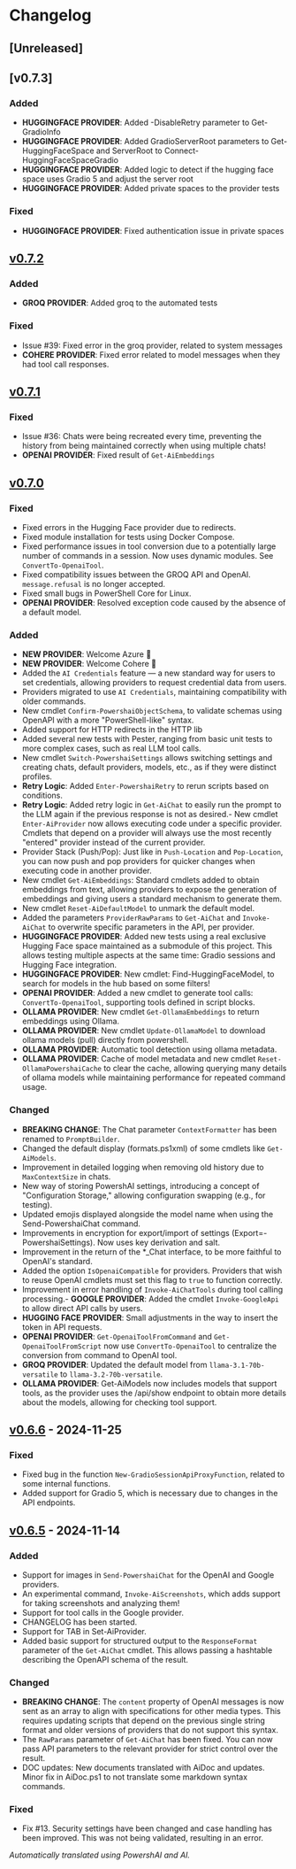 ﻿# Changelog

## [Unreleased] <!--AiDoc:Translator:IgnoreLine-->

## [v0.7.3]

### Added <!--AiDoc:Translator:IgnoreLine-->
- **HUGGINGFACE PROVIDER**: Added -DisableRetry parameter to Get-GradioInfo
- **HUGGINGFACE PROVIDER**: Added GradioServerRoot parameters to Get-HuggingFaceSpace and ServerRoot to Connect-HuggingFaceSpaceGradio
- **HUGGINGFACE PROVIDER**: Added logic to detect if the hugging face space uses Gradio 5 and adjust the server root
- **HUGGINGFACE PROVIDER**: Added private spaces to the provider tests

### Fixed <!--AiDoc:Translator:IgnoreLine-->
- **HUGGINGFACE PROVIDER**: Fixed authentication issue in private spaces


## [v0.7.2]

### Added <!--AiDoc:Translator:IgnoreLine-->
- **GROQ PROVIDER**: Added groq to the automated tests

### Fixed <!--AiDoc:Translator:IgnoreLine-->
- Issue #39: Fixed error in the groq provider, related to system messages 
- **COHERE PROVIDER**: Fixed error related to model messages when they had tool call responses.


## [v0.7.1]

### Fixed <!--AiDoc:Translator:IgnoreLine-->
- Issue #36: Chats were being recreated every time, preventing the history from being maintained correctly when using multiple chats! 
- **OPENAI PROVIDER**: Fixed result of `Get-AiEmbeddings`

## [v0.7.0]

### Fixed <!--AiDoc:Translator:IgnoreLine-->
- Fixed errors in the Hugging Face provider due to redirects.
- Fixed module installation for tests using Docker Compose.
- Fixed performance issues in tool conversion due to a potentially large number of commands in a session. Now uses dynamic modules. See `ConvertTo-OpenaiTool`.
- Fixed compatibility issues between the GROQ API and OpenAI. `message.refusal` is no longer accepted.
- Fixed small bugs in PowerShell Core for Linux.
- **OPENAI PROVIDER**: Resolved exception code caused by the absence of a default model.

### Added <!--AiDoc:Translator:IgnoreLine-->
- **NEW PROVIDER**: Welcome Azure 🎉
- **NEW PROVIDER**: Welcome Cohere 🎉
- Added the `AI Credentials` feature — a new standard way for users to set credentials, allowing providers to request credential data from users.
- Providers migrated to use `AI Credentials`, maintaining compatibility with older commands.
- New cmdlet `Confirm-PowershaiObjectSchema`, to validate schemas using OpenAPI with a more "PowerShell-like" syntax.
- Added support for HTTP redirects in the HTTP lib
- Added several new tests with Pester, ranging from basic unit tests to more complex cases, such as real LLM tool calls.
- New cmdlet `Switch-PowershaiSettings` allows switching settings and creating chats, default providers, models, etc., as if they were distinct profiles.
- **Retry Logic**: Added `Enter-PowershaiRetry` to rerun scripts based on conditions.
- **Retry Logic**: Added retry logic in `Get-AiChat` to easily run the prompt to the LLM again if the previous response is not as desired.- New cmdlet `Enter-AiProvider` now allows executing code under a specific provider. Cmdlets that depend on a provider will always use the most recently "entered" provider instead of the current provider.
- Provider Stack (Push/Pop): Just like in `Push-Location` and `Pop-Location`, you can now push and pop providers for quicker changes when executing code in another provider.
- New cmdlet `Get-AiEmbeddings`: Standard cmdlets added to obtain embeddings from text, allowing providers to expose the generation of embeddings and giving users a standard mechanism to generate them.
- New cmdlet `Reset-AiDefaultModel` to unmark the default model.
- Added the parameters `ProviderRawParams` to `Get-AiChat` and `Invoke-AiChat` to overwrite specific parameters in the API, per provider.
- **HUGGINGFACE PROVIDER**: Added new tests using a real exclusive Hugging Face space maintained as a submodule of this project. This allows testing multiple aspects at the same time: Gradio sessions and Hugging Face integration.
- **HUGGINGFACE PROVIDER**: New cmdlet: Find-HuggingFaceModel, to search for models in the hub based on some filters!
- **OPENAI PROVIDER**: Added a new cmdlet to generate tool calls: `ConvertTo-OpenaiTool`, supporting tools defined in script blocks.
- **OLLAMA PROVIDER**: New cmdlet `Get-OllamaEmbeddings` to return embeddings using Ollama.
- **OLLAMA PROVIDER**: New cmdlet `Update-OllamaModel` to download ollama models (pull) directly from powershell.
- **OLLAMA PROVIDER**: Automatic tool detection using ollama metadata.
- **OLLAMA PROVIDER**: Cache of model metadata and new cmdlet `Reset-OllamaPowershaiCache` to clear the cache, allowing querying many details of ollama models while maintaining performance for repeated command usage.

### Changed <!--AiDoc:Translator:IgnoreLine-->
- **BREAKING CHANGE**: The Chat parameter `ContextFormatter` has been renamed to `PromptBuilder`.
- Changed the default display (formats.ps1xml) of some cmdlets like `Get-AiModels`.
- Improvement in detailed logging when removing old history due to `MaxContextSize` in chats.
- New way of storing PowershAI settings, introducing a concept of "Configuration Storage," allowing configuration swapping (e.g., for testing).
- Updated emojis displayed alongside the model name when using the Send-PowershaiChat command.
- Improvements in encryption for export/import of settings (Export=-PowershaiSettings). Now uses key derivation and salt.
- Improvement in the return of the *_Chat interface, to be more faithful to OpenAI's standard.
- Added the option `IsOpenaiCompatible` for providers. Providers that wish to reuse OpenAI cmdlets must set this flag to `true` to function correctly.
- Improvement in error handling of `Invoke-AiChatTools` during tool calling processing.- **GOOGLE PROVIDER**: Added the cmdlet `Invoke-GoogleApi` to allow direct API calls by users.
- **HUGGING FACE PROVIDER**: Small adjustments in the way to insert the token in API requests.
- **OPENAI PROVIDER**: `Get-OpenaiToolFromCommand` and `Get-OpenaiToolFromScript` now use `ConvertTo-OpenaiTool` to centralize the conversion from command to OpenAI tool.
- **GROQ PROVIDER**: Updated the default model from `llama-3.1-70b-versatile` to `llama-3.2-70b-versatile`.
- **OLLAMA PROVIDER**: Get-AiModels now includes models that support tools, as the provider uses the /api/show endpoint to obtain more details about the models, allowing for checking tool support.

## [v0.6.6] - 2024-11-25

### Fixed <!--AiDoc:Translator:IgnoreLine-->
- Fixed bug in the function `New-GradioSessionApiProxyFunction`, related to some internal functions.
- Added support for Gradio 5, which is necessary due to changes in the API endpoints.

## [v0.6.5] - 2024-11-14

### Added <!--AiDoc:Translator:IgnoreLine-->
- Support for images in `Send-PowershaiChat` for the OpenAI and Google providers.
- An experimental command, `Invoke-AiScreenshots`, which adds support for taking screenshots and analyzing them!
- Support for tool calls in the Google provider.
- CHANGELOG has been started.
- Support for TAB in Set-AiProvider.
- Added basic support for structured output to the `ResponseFormat` parameter of the `Get-AiChat` cmdlet. This allows passing a hashtable describing the OpenAPI schema of the result.

### Changed <!--AiDoc:Translator:IgnoreLine-->
- **BREAKING CHANGE**: The `content` property of OpenAI messages is now sent as an array to align with specifications for other media types. This requires updating scripts that depend on the previous single string format and older versions of providers that do not support this syntax.
- The `RawParams` parameter of `Get-AiChat` has been fixed. You can now pass API parameters to the relevant provider for strict control over the result.
- DOC updates: New documents translated with AiDoc and updates. Minor fix in AiDoc.ps1 to not translate some markdown syntax commands.

### Fixed <!--AiDoc:Translator:IgnoreLine-->
- Fix #13. Security settings have been changed and case handling has been improved. This was not being validated, resulting in an error.

[v0.6.6]: https://github.com/rrg92/powershai/releases/tag/v0.6.6
[v0.6.5]: https://github.com/rrg92/powershai/releases/tag/v0.6.5
[v0.7.0]: https://github.com/rrg92/powershai/releases/tag/v0.7.0
[v0.7.1]: https://github.com/rrg92/powershai/releases/tag/v0.7.1
[v0.7.2]: https://github.com/rrg92/powershai/releases/tag/v0.7.2


<!--PowershaiAiDocBlockStart-->
_Automatically translated using PowershAI and AI._
<!--PowershaiAiDocBlockEnd-->
